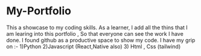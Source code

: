 # My-Portfolio
This a showcase to my coding skills.
As a learner, I add all the thins that I am learing into this portfolio , So that everyone can see the work I have done.
I found github as a productive space to show my code.
I have my grip on :-
1)Python
2)Javascript (React,Native also)
3) Html , Css (tailwind)
